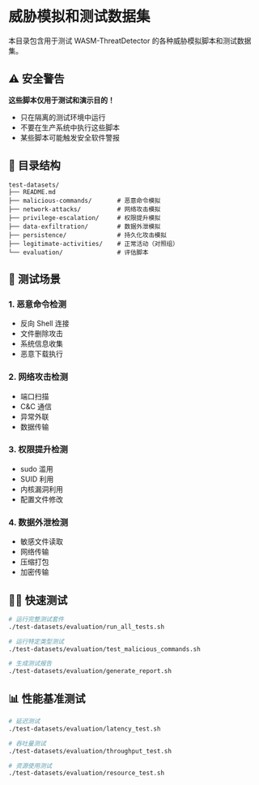 # 威胁模拟和测试数据集

本目录包含用于测试 WASM-ThreatDetector 的各种威胁模拟脚本和测试数据集。

## ⚠️ 安全警告

**这些脚本仅用于测试和演示目的！**

- 只在隔离的测试环境中运行
- 不要在生产系统中执行这些脚本
- 某些脚本可能触发安全软件警报

## 📁 目录结构

```
test-datasets/
├── README.md
├── malicious-commands/       # 恶意命令模拟
├── network-attacks/          # 网络攻击模拟
├── privilege-escalation/     # 权限提升模拟
├── data-exfiltration/        # 数据外泄模拟
├── persistence/              # 持久化攻击模拟
├── legitimate-activities/    # 正常活动（对照组）
└── evaluation/               # 评估脚本
```

## 🎯 测试场景

### 1. 恶意命令检测
- 反向 Shell 连接
- 文件删除攻击
- 系统信息收集
- 恶意下载执行

### 2. 网络攻击检测
- 端口扫描
- C&C 通信
- 异常外联
- 数据传输

### 3. 权限提升检测
- sudo 滥用
- SUID 利用
- 内核漏洞利用
- 配置文件修改

### 4. 数据外泄检测
- 敏感文件读取
- 网络传输
- 压缩打包
- 加密传输

## 🏃‍♂️ 快速测试

```bash
# 运行完整测试套件
./test-datasets/evaluation/run_all_tests.sh

# 运行特定类型测试
./test-datasets/evaluation/test_malicious_commands.sh

# 生成测试报告
./test-datasets/evaluation/generate_report.sh
```

## 📊 性能基准测试

```bash
# 延迟测试
./test-datasets/evaluation/latency_test.sh

# 吞吐量测试
./test-datasets/evaluation/throughput_test.sh

# 资源使用测试
./test-datasets/evaluation/resource_test.sh
```
